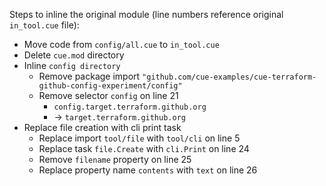 Steps to inline the original module (line numbers reference original `in_tool.cue` file):
- Move code from `config/all.cue` to `in_tool.cue`
- Delete `cue.mod` directory
- Inline `config directory`
  - Remove package import `"github.com/cue-examples/cue-terraform-github-config-experiment/config"`
  - Remove selector `config` on line 21  
    - `config.target.terraform.github.org`
    - -> `target.terraform.github.org`
- Replace file creation with cli print task
  - Replace import `tool/file` with `tool/cli` on line 5
  - Replace task `file.Create` with `cli.Print` on line 24
  - Remove `filename` property on line 25
  - Replace property name `contents` with `text` on line 26
